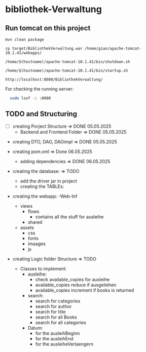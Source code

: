 # bibliothek-Verwaltung


## Run tomcat on this project
  ```
  mvn clean package
  
cp target/BibliothekVerwaltung.war /home/gian/apache-tomcat-10.1.41/webapps/

/home/$(hostname)/apache-tomcat-10.1.41/bin/shutdown.sh

/home/$(hostname)/apache-tomcat-10.1.41/bin/startup.sh

http://localhost:8080/BibliothekVerwaltung/
```

For checking the running server:

```bash
  sudo lsof -i :8080
```


## TODO and Structuring
- [ ] creating Porject Structure => DONE 05.05.2025
  - Backend and Frontend Folder => DONE 05.05.2025

- creating DTO, DAO, DAOimpl => DONE 05.05.2025
 

- creating pom.xml => Done 06.05.2025
  - adding dependencies => DONE 06.05.2025



- creating the database: => TODO
  - add the driver jar in project
  - creating the TABLEs:


  
- creating the webapp:
  -Web-Inf
    - views
      - flows
        - contains all the stuff for ausleihe
      - shared   
  - assets
    - css
    - fonts
    - imaages
    - js



- creating Logic folder Structure => TODO
  - Classes to implement:
    - ausleihe:
      - check available_copies for ausleihe
      - available_copies reduce if ausgeliehen
      - available_copies increment if books is returned
    - search:
      - search for categories
      - search for author
      - search for title
      - search for all Books
      - search for all categories
    - Datum:
      - for the ausleihBeginn
      - for the ausleihEnd
      - for the ausleiheVerlaengern
